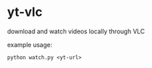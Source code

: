 # yt-vlc

download and watch videos locally through VLC

example usage:
```
python watch.py <yt-url>
```
